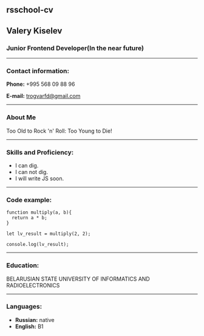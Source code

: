 ## rsschool-cv

## Valery Kiselev

### **Junior Frontend Developer**(In the near future)
---
### **Contact information:**
**Phone:** +995 568 09 88 96

**E-mail:** trogvarfd@gmail.com

---
### **About Me**

Too Old to Rock 'n' Roll: Too Young to Die!

---
### **Skills and Proficiency:**

* I can dig.
* I can not dig.
* I will write JS soon.

---
### **Code example:**

```
function multiply(a, b){
  return a * b;
}

let lv_result = multiply(2, 2);

console.log(lv_result);
```

---
### **Education:**

BELARUSIAN STATE UNIVERSITY OF INFORMATICS AND RADIOELECTRONICS

---
### **Languages:**

* **Russian:** native
* **English:** B1
